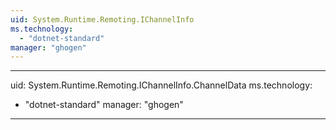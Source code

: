 ```yaml
---
uid: System.Runtime.Remoting.IChannelInfo
ms.technology: 
  - "dotnet-standard"
manager: "ghogen"
---
```


---
uid: System.Runtime.Remoting.IChannelInfo.ChannelData
ms.technology: 
  - "dotnet-standard"
manager: "ghogen"
---
